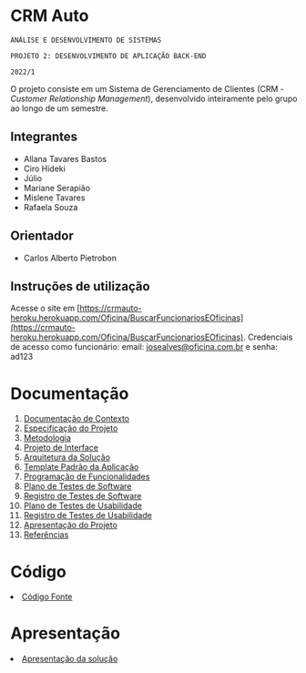 # CRM Auto

`ANÁLISE E DESENVOLVIMENTO DE SISTEMAS`

`PROJETO 2: DESENVOLVIMENTO DE APLICAÇÃO BACK-END`

`2022/1`

O projeto consiste em um Sistema de Gerenciamento de Clientes (CRM - _Customer Relationship Management_), desenvolvido inteiramente pelo grupo ao longo de um semestre.

## Integrantes

* Allana Tavares Bastos
* Ciro Hideki
* Júlio
* Mariane Serapião
* Mislene Tavares
* Rafaela Souza    
 ## Orientador 

* Carlos Alberto Pietrobon

## Instruções de utilização

Acesse o site em [https://crmauto-heroku.herokuapp.com/Oficina/BuscarFuncionariosEOficinas](https://crmauto-heroku.herokuapp.com/Oficina/BuscarFuncionariosEOficinas). Credenciais de acesso como funcionário: email: josealves@oficina.com.br e senha: ad123

# Documentação

<ol>
<li><a href="docs/01-Documentação de Contexto.md"> Documentação de Contexto</a></li>
<li><a href="docs/02-Especificação do Projeto.md"> Especificação do Projeto</a></li>
<li><a href="docs/03-Metodologia.md"> Metodologia</a></li>
<li><a href="docs/04-Projeto de Interface.md"> Projeto de Interface</a></li>
<li><a href="docs/05-Arquitetura da Solução.md"> Arquitetura da Solução</a></li>
<li><a href="docs/06-Template Padrão da Aplicação.md"> Template Padrão da Aplicação</a></li>
<li><a href="docs/07-Programação de Funcionalidades.md"> Programação de Funcionalidades</a></li>
<li><a href="docs/08-Plano de Testes de Software.md"> Plano de Testes de Software</a></li>
<li><a href="docs/09-Registro de Testes de Software.md"> Registro de Testes de Software</a></li>
<li><a href="docs/10-Plano de Testes de Usabilidade.md"> Plano de Testes de Usabilidade</a></li>
<li><a href="docs/11-Registro de Testes de Usabilidade.md"> Registro de Testes de Usabilidade</a></li>
<li><a href="docs/12-Apresentação do Projeto.md"> Apresentação do Projeto</a></li>
<li><a href="docs/13-Referências.md"> Referências</a></li>
</ol>

# Código

<li><a href="src/README.md"> Código Fonte</a></li>

# Apresentação

<li><a href="presentation/README.md"> Apresentação da solução</a></li>
